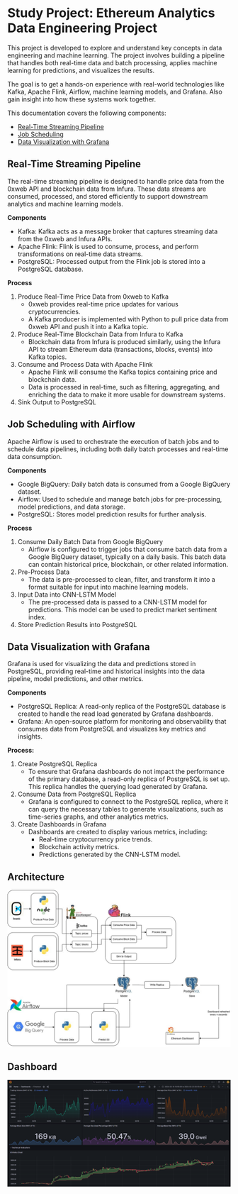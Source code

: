 # Study Project: Ethereum Analytics Data Engineering Project

This project is developed to explore and understand key concepts in data engineering and machine learning. The project involves building a pipeline that handles both real-time data and batch processing, applies machine learning for predictions, and visualizes the results.

The goal is to get a hands-on experience with real-world technologies like Kafka, Apache Flink, Airflow, machine learning models, and Grafana. Also gain insight into how these systems work together.

This documentation covers the following components:

-   [Real-Time Streaming Pipeline](#real-time-streaming-pipeline)
-   [Job Scheduling](#job-scheduling-with-airflow)
-   [Data Visualization with Grafana](#data-visualization-with-grafana)

## Real-Time Streaming Pipeline

The real-time streaming pipeline is designed to handle price data from the 0xweb API and blockchain data from Infura. These data streams are consumed, processed, and stored efficiently to support downstream analytics and machine learning models.

**Components**

-   Kafka: Kafka acts as a message broker that captures streaming data from the 0xweb and Infura APIs.
-   Apache Flink: Flink is used to consume, process, and perform transformations on real-time data streams.
-   PostgreSQL: Processed output from the Flink job is stored into a PostgreSQL database.

**Process**

1. Produce Real-Time Price Data from 0xweb to Kafka
    - 0xweb provides real-time price updates for various cryptocurrencies.
    - A Kafka producer is implemented with Python to pull price data from 0xweb API and push it into a Kafka topic.
1. Produce Real-Time Blockchain Data from Infura to Kafka
    - Blockchain data from Infura is produced similarly, using the Infura API to stream Ethereum data (transactions, blocks, events) into Kafka topics.
1. Consume and Process Data with Apache Flink
    - Apache Flink will consume the Kafka topics containing price and blockchain data.
    - Data is processed in real-time, such as filtering, aggregating, and enriching the data to make it more usable for downstream systems.
1. Sink Output to PostgreSQL

## Job Scheduling with Airflow

Apache Airflow is used to orchestrate the execution of batch jobs and to schedule data pipelines, including both daily batch processes and real-time data consumption.

**Components**

-   Google BigQuery: Daily batch data is consumed from a Google BigQuery dataset.
-   Airflow: Used to schedule and manage batch jobs for pre-processing, model predictions, and data storage.
-   PostgreSQL: Stores model prediction results for further analysis.

**Process**

1. Consume Daily Batch Data from Google BigQuery
    - Airflow is configured to trigger jobs that consume batch data from a Google BigQuery dataset, typically on a daily basis. This batch data can contain historical price, blockchain, or other related information.
1. Pre-Process Data
    - The data is pre-processed to clean, filter, and transform it into a format suitable for input into machine learning models.
1. Input Data into CNN-LSTM Model
    - The pre-processed data is passed to a CNN-LSTM model for predictions. This model can be used to predict market sentiment index.
1. Store Prediction Results into PostgreSQL

## Data Visualization with Grafana

Grafana is used for visualizing the data and predictions stored in PostgreSQL, providing real-time and historical insights into the data pipeline, model predictions, and other metrics.

**Components**

-   PostgreSQL Replica: A read-only replica of the PostgreSQL database is created to handle the read load generated by Grafana dashboards.
-   Grafana: An open-source platform for monitoring and observability that consumes data from PostgreSQL and visualizes key metrics and insights.

**Process:**

1. Create PostgreSQL Replica
    - To ensure that Grafana dashboards do not impact the performance of the primary database, a read-only replica of PostgreSQL is set up. This replica handles the querying load generated by Grafana.
1. Consume Data from PostgreSQL Replica
    - Grafana is configured to connect to the PostgreSQL replica, where it can query the necessary tables to generate visualizations, such as time-series graphs, and other analytics metrics.
1. Create Dashboards in Grafana
    - Dashboards are created to display various metrics, including:
        - Real-time cryptocurrency price trends.
        - Blockchain activity metrics.
        - Predictions generated by the CNN-LSTM model.

## Architecture

![Architect](/assets/architect.jpg)

## Dashboard

![Dashboard](/assets/grafana.png)
